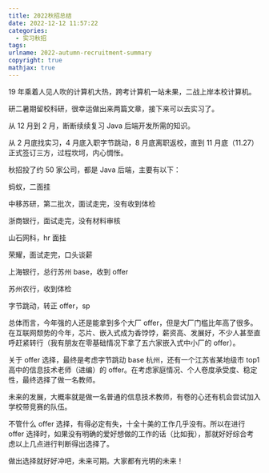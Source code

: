 ```yaml
---
title: 2022秋招总结
date: 2022-12-12 11:57:22
categories: 
  - 实习秋招
tags: 
urlname: 2022-autumn-recruitment-summary
copyright: true
mathjax: true
---
```


19 年乘着人见人吹的计算机大热，跨考计算机一站未果，二战上岸本校计算机。

研二暑期留校科研，很幸运做出来两篇文章，接下来可以去实习了。

从 12 月到 2 月，断断续续复习 Java 后端开发所需的知识。

从 2 月底找实习，4 月底入职字节跳动，8 月底离职返校，直到 11 月底（11.27）正式签订三方，过程坎坷，内心惆怅。

秋招投了约 50 家公司，都是 Java 后端，主要有以下：

<!--more-->

蚂蚁，二面挂

中移苏研，第二批次，面试走完，没有收到体检

浙商银行，面试走完，没有材料审核

山石网科，hr 面挂

荣耀，面试走完，口头谈薪

上海银行，总行苏州 base，收到 offer

苏州农行，收到体检

字节跳动，转正 offer，sp

总体而言，今年强的人还是能拿到多个大厂 offer，但是大厂门槛比年高了很多。在互联网颓势的今年，芯片、嵌入式成为香饽饽，薪资高、发展好，不少人甚至直呼赶紧转行（我有朋友在零基础情况下拿了五六家嵌入式中小厂的 offer）。

关于 offer 选择，最终是考虑字节跳动 base 杭州，还有一个江苏省某地级市 top1 高中的信息技术老师（进编）的 offer。在考虑家庭情况、个人卷度承受度、稳定性，最终选择了做一名教师。

未来的发展，大概率就是做一名普通的信息技术教师，有卷的心还有机会尝试加入学校带竞赛的队伍。

不管什么 offer 选择，有得必定有失，十全十美的工作几乎没有。所以在进行 offer 选择时，如果没有明确的爱好想做的工作的话（比如我），那就好好综合考虑以上几点进行判断得出选择了。

做出选择就好好冲吧，未来可期。大家都有光明的未来！

